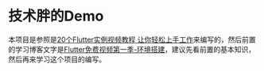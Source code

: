 # 技术胖的Demo

本项目是参照是[20个Flutter实例视频教程 让你轻松上手工作](https://jspang.com/posts/2019/02/22/flutterdemo.html)来编写的，然后前置的学习博客文字是[Flutter免费视频第一季-环境搭建](https://jspang.com/posts/2019/01/20/flutter-base.html)，建议先看前置的基本知识，然后再来学习这个项目的编写。
